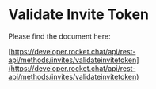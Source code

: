 # Validate Invite Token

Please find the document here: 

[https://developer.rocket.chat/api/rest-api/methods/invites/validateinvitetoken](https://developer.rocket.chat/api/rest-api/methods/invites/validateinvitetoken)

